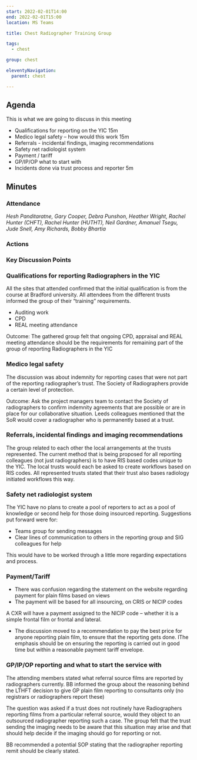 ```yaml
---
start: 2022-02-01T14:00
end: 2022-02-01T15:00
location: MS Teams

title: Chest Radiographer Training Group

tags:
  - chest

group: chest

eleventyNavigation:
  parent: chest

---
```


## Agenda

This is what we are going to discuss in this meeting

* Qualifications for reporting on the YIC 15m
* Medico legal safety – how would this work 15m
* Referrals - incidental findings, imaging recommendations
* Safety net radiologist system
* Payment  / tariff
* GP/IP/OP what to start with
* Incidents done via trust process and reporter 5m


## Minutes

### Attendance
_Hesh Panditaratne, Gary Cooper, Debra Punshon, Heather Wright, Rachel Hunter (CHFT), Rachel Hunter (HUTHT), Neil Gardner, Amanuel Tsegu, Jude Snell, Amy Richards, Bobby Bhartia_

### Actions
    
### Key Discussion Points
### Qualifications for reporting Radiographers in the YIC
All the sites that attended confirmed that the initial qualification is from the course at Bradford university. All attendees from the different trusts informed the group of their “training” requirements.
* Auditing work
* CPD  
* REAL meeting attendance 

Outcome: The gathered group felt that ongoing CPD, appraisal and REAL meeting attendance should be the requirements for remaining part of the group of reporting Radiographers in the YIC

### Medico legal safety
The discussion was about indemnity for reporting cases that were not part of the reporting radiographer’s trust. The Society of Radiographers provide a certain level of protection. 

Outcome: Ask the project managers team to contact the Society of radiographers to confirm indemnity agreements that are possible or are in place for our collaborative situation. Leeds colleagues mentioned that the SoR would cover a radiographer who is permanently based at a trust.

### Referrals, incidental findings and imaging recommendations
The group related to each other the local arrangements at the trusts represented. The current method that is being proposed for all reporting colleagues (not just radiographers) is to have RIS based codes unique to the YIC. The local trusts would each be asked to create workflows based on RIS codes. All represented trusts stated that their trust also bases radiology initiated workflows this way.

### Safety net radiologist system
The YIC have no plans to create a pool of reporters to act as a pool of knowledge or second help for those doing insourced reporting. Suggestions put forward were for:
* Teams group for sending messages
* Clear lines of communication to others in the reporting group and SIG colleagues for help

This would have to be worked through a little more regarding expectations and process.

### Payment/Tariff
* There was confusion regarding the statement on the website regarding payment for plain films based on views
* The payment will be based for all insourcing, on CRIS or NICIP codes

A CXR will have a payment assigned to the NICIP code – whether it is a simple frontal film or frontal and lateral. 
* The discussion moved to a recommendation to pay the best price for anyone reporting plain film, to ensure that the reporting gets done. IThe emphasis should be on ensuring the reporting is carried out in good time but within a reasonable payment tariff envelope.

### GP/IP/OP reporting and what to start the service with
The attending members stated what referral source films are reported by radiographers currently. BB informed the group about the reasoning behind the LTHFT decision to give GP plain film reporting to consultants only (no registrars or radiographers report these)

The question was asked if a trust does not routinely have Radiographers reporting films from a particular referral source, would they object to an outsourced radiographer reporting such a case. The group felt that the trust sending the imaging needs to be aware that this situation may arise and that should help decide if the imaging should go for reporting or not.

BB recommended a potential SOP stating that the radiographer reporting remit should be clearly stated.

